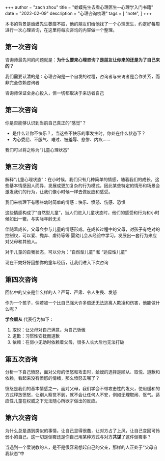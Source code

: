 +++
author = "zach zhou"
title = "蛤蟆先生去看心理医生--心理学入门书籍"
date = "2022-02-09"
description = "心理咨询梳理"
tags = [
    "note",
]
+++

本书的背景是蛤蟆先生萎靡不振，他的朋友们给他找了一个心理医生，约定好每周进行一次心理咨询，在这里将每次咨询的内容做一个整理。

## 第一次咨询
咨询师最先问的问题就是：**为什么要来心理咨询？是朋友让你来的还是为了自己来的？**

我们需要认清的是：心理咨询是一个自发的过程，咨询者与来访者是合作关系，而非完全依赖咨询者

咨询师保证全身心投入，但一切都取决于来访者自己

## 第二次咨询

你是否能够认识到当前自己真正的“感觉”？

- 是什么让你不快乐？，当这些不快乐的事发生时，你处在什么状态下？
- 内心委屈、不服气、难过、被羞辱、悲惨、内疚......

我们可以将之称为“儿童心理状态”

## 第三次咨询

解释“儿童心理状态”：在小时候，我们只有几种简单的情感，随着我们的成长，这些基本情感因人而异，发展成更加复杂的行为模式。因此某些特定的情形和场景会激发我们的行为，让我们像小时候一样去做反应和感受。

我们来梳理下有哪些幼时简单的情感：快乐、愤怒、伤感、恐惧

这些情感构成了“自然型儿童”，当人们进入儿童状态时，他们的感受和行为和小时候如出一辙，与实际年龄无关

伴随着成长，父母会参与儿童的情感形成。在成长过程中的父母，对孩子有绝对的控制权，可以爱、抛弃、虐待等等
婴幼儿会从经验中学习，发展出一套行为来应对父母和其他人。

对于儿童的自我状态，可以分为：“自然型儿童” 和 “适应性儿童”

现在不妨好好回想你的童年经历，让我们进入下次咨询

## 第四次咨询

回忆中的父亲是什么样的人？严苛、严肃、令人生畏、发怒

作为一个孩子，倘若被一个比自己强大许多倍还无法逃离人欺凌和伤害，他能做什么呢？

**学会顺从**  代表行为如下：
1. 取悦：让父母对自己满意，为自己骄傲
2. 道歉：习惯性安抚而道歉
3. 依赖：在弱小无助时依赖着父母，很多人长大后也无法打破

## 第五次咨询

分析一下自己愤怒，面对父母的愤怒和攻击时，蛤蟆的选择是顺从、取悦、道歉和依赖，看起来没有愤怒的情绪，那么愤怒去哪了？

愤怒是我们的基本情感之一，面对父母，我们学会不带攻击性的发火，使用缓和的方式释放愤怒，让别人察觉不到，就不会让任何人不安，例如无理取闹、怄气。适应性儿童在权威之下无法随心所欲才做出的反应。

## 第六次咨询

为什么总是遇到类似的事情，让自己显得很蠢，让对方占了上风，让自己变回可怜弱小的自己，这一切是倒霉还是你自己用某种方式与对方**共谋**了这件倒霉事？

当遇到一个爱说教的人，是不是很容易想起自己的父亲，那样的人正处于“父母自我状态”中